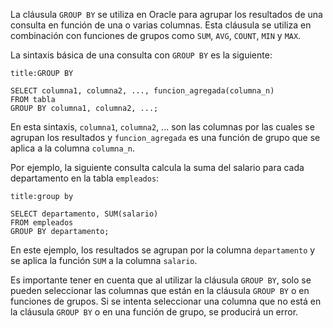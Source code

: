 La cláusula `GROUP BY` se utiliza en Oracle para agrupar los resultados de una consulta en función de una o varias columnas. Esta cláusula se utiliza en combinación con funciones de grupos como `SUM`, `AVG`, `COUNT`, `MIN` y `MAX`.

La sintaxis básica de una consulta con `GROUP BY` es la siguiente:

```ad-important
title:GROUP BY
```
```
SELECT columna1, columna2, ..., funcion_agregada(columna_n)
FROM tabla
GROUP BY columna1, columna2, ...;
```

En esta sintaxis, `columna1`, `columna2`, ... son las columnas por las cuales se agrupan los resultados y `funcion_agregada` es una función de grupo que se aplica a la columna `columna_n`.

Por ejemplo, la siguiente consulta calcula la suma del salario para cada departamento en la tabla `empleados`:

```ad-example
title:group by
```
```
SELECT departamento, SUM(salario)
FROM empleados
GROUP BY departamento;
```

En este ejemplo, los resultados se agrupan por la columna `departamento` y se aplica la función `SUM` a la columna `salario`.

Es importante tener en cuenta que al utilizar la cláusula `GROUP BY`, solo se pueden seleccionar las columnas que están en la cláusula `GROUP BY` o en funciones de grupos. Si se intenta seleccionar una columna que no está en la cláusula `GROUP BY` o en una función de grupo, se producirá un error.

